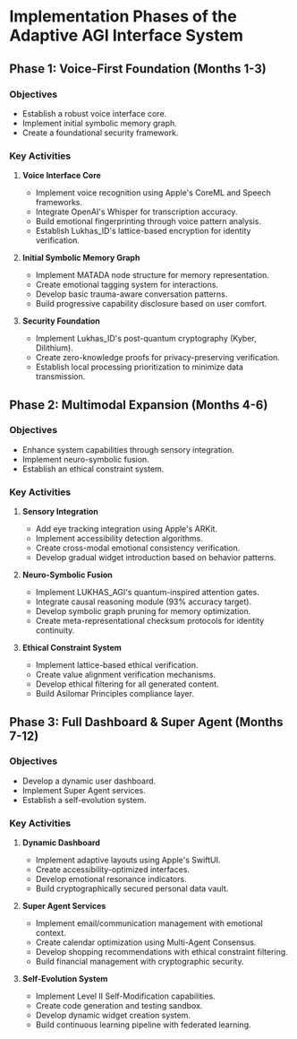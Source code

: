 # Implementation Phases of the Adaptive AGI Interface System

## Phase 1: Voice-First Foundation (Months 1-3)

### Objectives
- Establish a robust voice interface core.
- Implement initial symbolic memory graph.
- Create a foundational security framework.

### Key Activities
1. **Voice Interface Core**
   - Implement voice recognition using Apple's CoreML and Speech frameworks.
   - Integrate OpenAI's Whisper for transcription accuracy.
   - Build emotional fingerprinting through voice pattern analysis.
   - Establish Lukhas_ID's lattice-based encryption for identity verification.

2. **Initial Symbolic Memory Graph**
   - Implement MATADA node structure for memory representation.
   - Create emotional tagging system for interactions.
   - Develop basic trauma-aware conversation patterns.
   - Build progressive capability disclosure based on user comfort.

3. **Security Foundation**
   - Implement Lukhas_ID's post-quantum cryptography (Kyber, Dilithium).
   - Create zero-knowledge proofs for privacy-preserving verification.
   - Establish local processing prioritization to minimize data transmission.

## Phase 2: Multimodal Expansion (Months 4-6)

### Objectives
- Enhance system capabilities through sensory integration.
- Implement neuro-symbolic fusion.
- Establish an ethical constraint system.

### Key Activities
1. **Sensory Integration**
   - Add eye tracking integration using Apple's ARKit.
   - Implement accessibility detection algorithms.
   - Create cross-modal emotional consistency verification.
   - Develop gradual widget introduction based on behavior patterns.

2. **Neuro-Symbolic Fusion**
   - Implement LUKHAS_AGI's quantum-inspired attention gates.
   - Integrate causal reasoning module (93% accuracy target).
   - Develop symbolic graph pruning for memory optimization.
   - Create meta-representational checksum protocols for identity continuity.

3. **Ethical Constraint System**
   - Implement lattice-based ethical verification.
   - Create value alignment verification mechanisms.
   - Develop ethical filtering for all generated content.
   - Build Asilomar Principles compliance layer.

## Phase 3: Full Dashboard & Super Agent (Months 7-12)

### Objectives
- Develop a dynamic user dashboard.
- Implement Super Agent services.
- Establish a self-evolution system.

### Key Activities
1. **Dynamic Dashboard**
   - Implement adaptive layouts using Apple's SwiftUI.
   - Create accessibility-optimized interfaces.
   - Develop emotional resonance indicators.
   - Build cryptographically secured personal data vault.

2. **Super Agent Services**
   - Implement email/communication management with emotional context.
   - Create calendar optimization using Multi-Agent Consensus.
   - Develop shopping recommendations with ethical constraint filtering.
   - Build financial management with cryptographic security.

3. **Self-Evolution System**
   - Implement Level II Self-Modification capabilities.
   - Create code generation and testing sandbox.
   - Develop dynamic widget creation system.
   - Build continuous learning pipeline with federated learning.